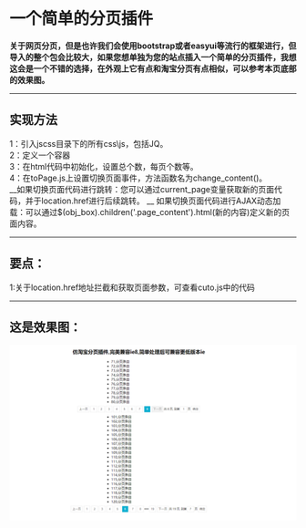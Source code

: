 # 一个简单的分页插件
**关于网页分页，但是也许我们会使用bootstrap或者easyui等流行的框架进行，但导入的整个包会比较大，如果您想单独为您的站点插入一个简单的分页插件，我想这会是一个不错的选择，在外观上它有点和淘宝分页有点相似，可以参考本页底部的效果图。**
****
## 实现方法  
1：引入jscss目录下的所有css\js，包括JQ。  
2：定义一个容器  
3：在html代码中初始化，设置总个数，每页个数等。  
4：在toPage.js上设置切换页面事件，方法函数名为change_content()。  
  __如果切换页面代码进行跳转：您可以通过current_page变量获取新的页面代码，并于location.href进行后续跳转。  __
  如果切换页面代码进行AJAX动态加载：可以通过$(obj_box).children('.page_content').html(新的内容)定义新的页面内容。  
****
## 要点：  
1:关于location.href地址拦截和获取页面参数，可查看cuto.js中的代码  
****
## 这是效果图：  
![image](readme.png)
